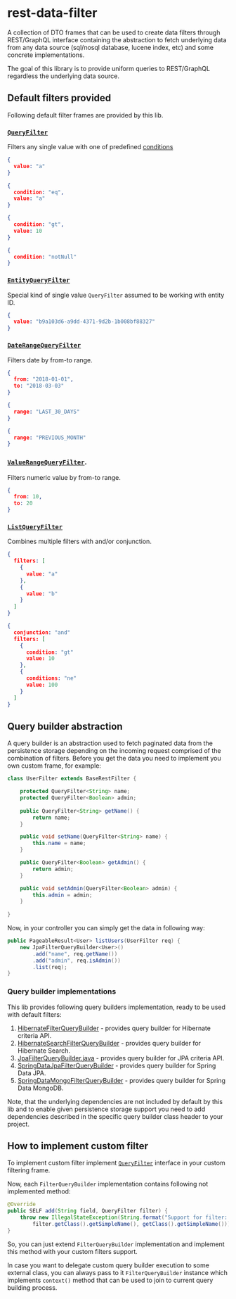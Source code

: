 # rest-data-filter

A collection of DTO frames that can be used to create data filters through REST/GraphQL interface containing the abstraction to fetch underlying data from any data source (sql/nosql database, lucene index, etc) and some concrete implementations.

The goal of this library is to provide uniform queries to REST/GraphQL regardless the underlying data source. 

## Default filters provided

Following default filter frames are provided by this lib.

### [`QueryFilter`](src/main/java/com/lifeinide/rest/filter/filters/QueryFilter.java)

Filters any single value with one of predefined [conditions](src/main/java/com/lifeinide/rest/filter/enums/QueryCondition.java)

```json
{
  value: "a"
}

{
  condition: "eq",
  value: "a"
}

{
  condition: "gt",
  value: 10
}

{
  condition: "notNull"
}
``` 

### [`EntityQueryFilter`](src/main/java/com/lifeinide/rest/filter/filters/EntityQueryFilter.java)

Special kind of single value `QueryFilter` assumed to be working with entity ID.

```json
{
  value: "b9a103d6-a9dd-4371-9d2b-1b008bf88327"
}
``` 

### [`DateRangeQueryFilter`](src/main/java/com/lifeinide/rest/filter/filters/DateRangeQueryFilter.java) 

Filters date by from-to range.

```json
{
  from: "2018-01-01",
  to: "2018-03-03"
}

{
  range: "LAST_30_DAYS"
}

{
  range: "PREVIOUS_MONTH"
}
``` 

### [`ValueRangeQueryFilter`](src/main/java/com/lifeinide/rest/filter/filters/ValueRangeQueryFilter.java).

Filters numeric value by from-to range.

```json
{
  from: 10,
  to: 20
}
``` 

### [`ListQueryFilter`](src/main/java/com/lifeinide/rest/filter/filters/ListQueryFilter.java)

Combines multiple filters with and/or conjunction.

```json
{
  filters: [
    {
      value: "a"
    },
    {
      value: "b"
    }
  ]
}

{
  conjunction: "and"
  filters: [
    {
      condition: "gt"
      value: 10
    },
    {
      conditions: "ne"
      value: 100
    }
  ]
}
```

## Query builder abstraction

A query builder is an abstraction used to fetch paginated data from the persistence storage depending on the incoming request comprised of the combination of filters. Before you get the data you need to implement you own custom frame, for example:

```java
class UserFilter extends BaseRestFilter {

	protected QueryFilter<String> name;
	protected QueryFilter<Boolean> admin;
  
	public QueryFilter<String> getName() {
		return name;
	}

	public void setName(QueryFilter<String> name) {
		this.name = name;
	}

	public QueryFilter<Boolean> getAdmin() {
		return admin;
	}

	public void setAdmin(QueryFilter<Boolean> admin) {
		this.admin = admin;
	}
	
}
```

Now, in your controller you can simply get the data in following way:

```java
public PageableResult<User> listUsers(UserFilter req) {
	new JpaFilterQueryBuilder<User>()
		.add("name", req.getName())
		.add("admin", req.isAdmin())
		.list(req);
}
```

### Query builder implementations

This lib provides following query builders implementation, ready to be used with default filters:

1. [HibernateFilterQueryBuilder](src/main/java/com/lifeinide/rest/filter/impl/hibernate/HibernateFilterQueryBuilder.java) - provides query builder for Hibernate criteria API.
1. [HibernateSearchFilterQueryBuilder](src/main/java/com/lifeinide/rest/filter/impl/hibernate/HibernateSearchFilterQueryBuilder.java) - provides query builder for Hibernate Search.
1. [JpaFilterQueryBuilder.java](src/main/java/com/lifeinide/rest/filter/impl/jpa/JpaFilterQueryBuilder.java) - provides query builder for JPA criteria API.
1. [SpringDataJpaFilterQueryBuilder](src/main/java/com/lifeinide/rest/filter/impl/spring/SpringDataJpaFilterQueryBuilder.java) - provides query builder for Spring Data JPA.
1. [SpringDataMongoFilterQueryBuilder](src/main/java/com/lifeinide/rest/filter/impl/spring/SpringDataMongoFilterQueryBuilder.java) - provides query builder for Spring Data MongoDB.

Note, that the underlying dependencies are not included by default by this lib and to enable given persistence storage support you need to add dependencies described in the specific query builder class header to your project.

## How to implement custom filter

To implement custom filter implement [`QueryFilter`](src/main/java/com/lifeinide/rest/filter/intr/QueryFilter.java) interface in your custom filtering frame.

Now, each `FilterQueryBuilder` implementation contains following not implemented method:

```java
@Override
public SELF add(String field, QueryFilter filter) {
	throw new IllegalStateException(String.format("Support for filter: %s in builder: %s is not implemented",
		filter.getClass().getSimpleName(), getClass().getSimpleName()));
}
```

So, you can just extend `FilterQueryBuilder` implementation and implement this method with your custom filters support. 

In case you want to delegate custom query builder execution to some external class, you can always pass to it `FilterQueryBuilder` instance which implements `context()` method that can be used to join to current query building process.